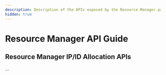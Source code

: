 ```yaml
---
description: Description of the APIs exposed by the Resource Manager package.
hidden: true
---
```


# Resource Manager API Guide

## Resource Manager IP/ID Allocation APIs

...
